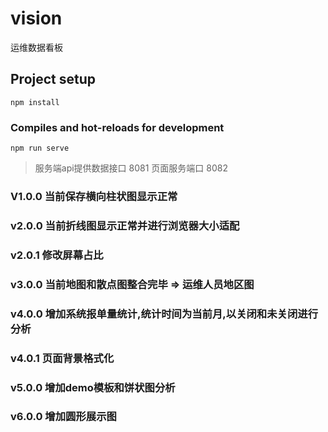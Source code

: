 # vision
运维数据看板

## Project setup
```
npm install
```

### Compiles and hot-reloads for development
```
npm run serve
```

> 服务端api提供数据接口 8081
   页面服务端口 8082

### V1.0.0 当前保存横向柱状图显示正常
### v2.0.0 当前折线图显示正常并进行浏览器大小适配
### v2.0.1 修改屏幕占比
### v3.0.0 当前地图和散点图整合完毕 => 运维人员地区图
### v4.0.0 增加系统报单量统计,统计时间为当前月,以关闭和未关闭进行分析
### v4.0.1 页面背景格式化
### v5.0.0 增加demo模板和饼状图分析
### v6.0.0 增加圆形展示图

